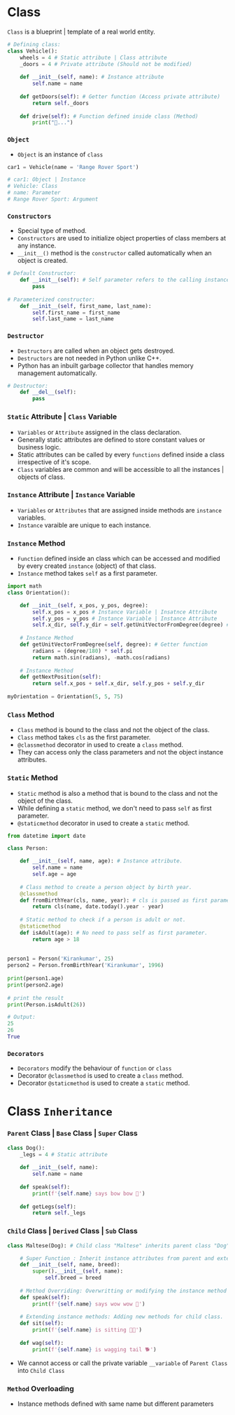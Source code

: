 # Class

`Class` is a blueprint | template of a real world entity.

```python
# Defining class:
class Vehicle(): 
    wheels = 4 # Static attribute | Class attribute
    _doors = 4 # Private attribute (Should not be modified)
    
    def __init__(self, name): # Instance attribute
        self.name = name
        
    def getDoors(self): # Getter function (Access private attribute)
        return self._doors          
        
    def drive(self): # Function defined inside class (Method)
        print("🚗...")
```

### `Object`

- `Object` is an instance of `class`

```python
car1 = Vehicle(name = 'Range Rover Sport')

# car1: Object | Instance
# Vehicle: Class
# name: Parameter
# Range Rover Sport: Argument
```

### `Constructors`

- Special type of method. 
- `Constructors` are used to initialize object properties of class members at any instance.
- `__init__()` method is the `constructor` called automatically when an object is created.

```python
# Default Constructor:
    def __init__(self): # Self parameter refers to the calling instance | object.
        pass
    
# Parameterized constructor:
    def __init__(self, first_name, last_name):
        self.first_name = first_name
        self.last_name = last_name
```

### `Destructor`
- `Destructors` are called when an object gets destroyed.
- `Destructors` are not needed in Python unlike C++.
- Python has an inbuilt garbage collector that handles memory management automatically. 

```python
# Destructor:
    def __del__(self):
        pass
```

### `Static` Attribute | `Class` Variable

- `Variables` or `Attribute` assigned in the class declaration.
- Generally static attributes are defined to store constant values or business logic.
- Static attributes can be called by every `functions` defined inside a class irrespective of it's scope.
- `Class` variables are common and will be accessible to all the instances | objects of class.

### `Instance` Attribute | `Instance` Variable

- `Variables` or `Attributes` that are assigned inside methods are `instance` variables.
- `Instance` varaible are unique to each instance.

### `Instance` Method 

- `Function` defined inside an class which can be accessed and modified by every created `instance` (object) of that class.
- `Instance` method takes `self` as a first parameter.

```python
import math
class Orientation():

    def __init__(self, x_pos, y_pos, degree):
        self.x_pos = x_pos # Instance Variable | Insatnce Attribute
        self.y_pos = y_pos # Instance Variable | Instance Attribute
        self.x_dir, self.y_dir = self.getUnitVectorFromDegree(degree) # Direction vectors
        
    # Instance Method    
    def getUnitVectorFromDegree(self, degree): # Getter function
        radians = (degree/180) * self.pi
        return math.sin(radians), -math.cos(radians)
    
    # Instance Method
    def getNextPosition(self):
        return self.x_pos + self.x_dir, self.y_pos + self.y_dir
      
myOrientation = Orientation(5, 5, 75)      
```

### `Class` Method

- `Class` method is bound to the class and not the object of the class.
- `Class` method takes `cls` as the first parameter. 
- `@classmethod` decorator in used to create a `class` method.
- They can access only the class parameters and not the object instance attributes.

### `Static` Method

- `Static` method is also a method that is bound to the class and not the object of the class.
- While defining a `static` method, we don't need to pass `self` as first parameter.
- `@staticmethod` decorator in used to create a `static` method.


```python
from datetime import date

class Person: 

    def __init__(self, name, age): # Instance attribute.
        self.name = name
        self.age = age
 
    # Class method to create a person object by birth year.
    @classmethod
    def fromBirthYear(cls, name, year): # cls is passed as first parameter.
        return cls(name, date.today().year - year)
 
    # Static method to check if a person is adult or not.
    @staticmethod
    def isAdult(age): # No need to pass self as first parameter.
        return age > 18
 
 
person1 = Person('Kirankumar', 25)
person2 = Person.fromBirthYear('Kirankumar', 1996)
 
print(person1.age)
print(person2.age)
 
# print the result
print(Person.isAdult(26))

# Output:
25
26
True
```

### `Decorators`

- `Decorators` modify the behaviour of `function` or `class`
- Decorator `@classmethod` is used to create a `class` method. 
- Decorator `@staticmethod` is used to create a `static` method.

# Class `Inheritance`

### `Parent` Class | `Base` Class | `Super` Class

```python
class Dog():
    _legs = 4 # Static attribute
    
    def __init__(self, name):
        self.name = name
        
    def speak(self):
        print(f'{self.name} says bow bow 🐶')
        
    def getLegs(self):
        return self._legs
```            

### `Child` Class | `Derived` Class | `Sub` Class

```python
class Maltese(Dog): # Child class "Maltese" inherits parent class "Dog".

    # Super Function : Inherit instance attributes from parent and extend with new instance attributes. 
    def __init__(self, name, breed):
        super().__init__(self, name): 
            self.breed = breed        
    
    # Method Overriding: Overwritting or modifying the instance method inherited from parent class.
    def speak(self):
        print(f'{self.name} says wow wow 🐩')
    
    # Extending instance methods: Adding new methods for child class.
    def sit(self):
        print(f'{self.name} is sitting 🐕‍🦺')
        
    def wag(self):
        print(f'{self.name} is wagging tail 🐕')
```

- We cannot access or call the private variable `__variable` of `Parent Class` into `Child Class`

### `Method` Overloading

- Instance methods defined with same name but different parameters
